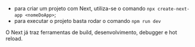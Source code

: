 - para criar um projeto com Next, utiliza-se o comando `npx create-next-app <nomeDoApp>`;
- para executar o projeto basta rodar o comando `npm run dev`

O Next já traz ferramentas de build, desenvolvimento, debugger e hot reload.